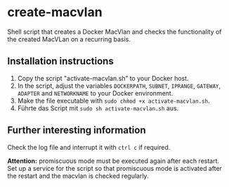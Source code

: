 # create-macvlan
Shell script that creates a Docker MacVlan and checks the functionality of the created MacVLan on a recurring basis.

## Installation instructions
1. Copy the script "activate-macvlan.sh” to your Docker host.
2. In the script, adjust the variables `DOCKERPATH`, `SUBNET`, `IPRANGE`, `GATEWAY`, `ADAPTER` and `NETWORKNAME` to your Docker environment.
3. Make the file executable with `sudo chm̀od +x activate-macvlan.sh`.
4. Führte das Script mit `sudo sh activate-macvlan.sh` aus.

## Further interesting information
Check the log file and interrupt it with `ctrl c` if required.

**Attention:** promiscuous mode must be executed again after each restart.
Set up a service for the script so that promiscuous mode is activated after the restart and the macvlan is checked regularly.
